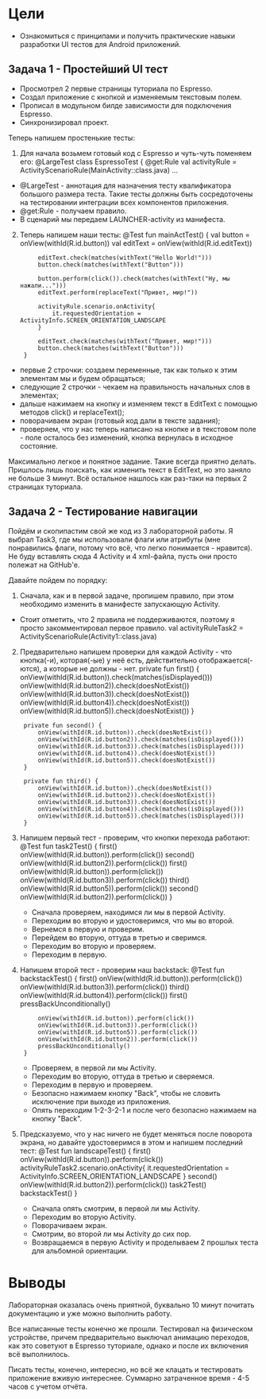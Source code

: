 # Цели

- Ознакомиться с принципами и получить практические навыки разработки UI тестов для Android приложений.

## Задача 1 - Простейший UI тест

- Просмотрел 2 первые страницы туториала по Espresso.
- Создал приложение с кнопкой и изменяемым текстовым полем.
- Прописал в модульном билде зависимости для подключения Espresso.
- Синхронизировал проект.

Теперь напишем простенькие тесты:
1. Для начала возьмем готовый код с Espresso и чуть-чуть поменяем его:
        @LargeTest
        class EspressoTest {
            @get:Rule
            val activityRule = ActivityScenarioRule(MainActivity::class.java)
            ...
  - @LargeTest - аннотация для назначения тесту квалификатора большого размера теста. Такие тесты должны быть сосредоточены на тестировании интеграции всех компонентов приложения.
  - @get:Rule - получаем правило.
  - В сценарий мы передаем LAUNCHER-activity из манифеста.
2. Теперь напишем наши тесты:
        @Test
        fun mainActTest() {
            val button = onView(withId(R.id.button))
            val editText = onView(withId(R.id.editText))

            editText.check(matches(withText("Hello World!")))
            button.check(matches(withText("Button")))

            button.perform(click()).check(matches(withText("Ну, мы нажали...")))
            editText.perform(replaceText("Привет, мир!"))

            activityRule.scenario.onActivity{
                it.requestedOrientation = ActivityInfo.SCREEN_ORIENTATION_LANDSCAPE
            }

            editText.check(matches(withText("Привет, мир!")))
            button.check(matches(withText("Button")))
        }
  - первые 2 строчки: создаем переменные, так как только к этим элементам мы и будем обращаться;
  - следующие 2 строчки - чекаем на правильность начальных слов в элементах;
  - дальше нажимаем на кнопку и изменяем текст в EditText с помощью методов click() и replaceText();
  - поворачиваем экран (готовый код дали в тексте задания);
  - проверяем, что у нас теперь написано на кнопке и в текстовом поле - поле осталось без изменений, кнопка вернулась в исходное состояние.

Максимально легкое и понятное задание. Такие всегда приятно делать. Пришлось лишь поискать, как изменить текст в EditText, но это заняло не больше 3 минут. Всё остальное нашлось как раз-таки на первых 2 страницах туториала.

## Задача 2 - Тестирование навигации

Пойдём и скопипастим свой же код из 3 лабораторной работы. Я выбрал Task3, где мы использовали флаги или атрибуты (мне понравились флаги, потому что всё, что легко понимается - нравится). Не буду вставлять сюда 4 Activity и 4 xml-файла, пусть они просто полежат на GitHub'e.

Давайте пойдем по порядку:
1. Сначала, как и в первой задаче, пропишем правило, при этом необходимо изменить в манифесте запускающую Activity.
  - Стоит отметить, что 2 правила не поддерживаются, поэтому я просто закомментировал первое правило.
          val activityRuleTask2 = ActivityScenarioRule(Activity1::class.java)
2. Предварительно напишем проверки для каждой Activity - что кнопка(-и), которая(-ые) у неё есть, действительно отображается(-ются), а которые не должны - нет.
        private fun first() {
            onView(withId(R.id.button)).check(matches(isDisplayed()))
            onView(withId(R.id.button2)).check(doesNotExist())
            onView(withId(R.id.button3)).check(doesNotExist())
            onView(withId(R.id.button4)).check(doesNotExist())
            onView(withId(R.id.button5)).check(doesNotExist())
        }

        private fun second() {
            onView(withId(R.id.button)).check(doesNotExist())
            onView(withId(R.id.button2)).check(matches(isDisplayed()))
            onView(withId(R.id.button3)).check(matches(isDisplayed()))
            onView(withId(R.id.button4)).check(doesNotExist())
            onView(withId(R.id.button5)).check(doesNotExist())
        }

        private fun third() {
            onView(withId(R.id.button)).check(doesNotExist())
            onView(withId(R.id.button2)).check(doesNotExist())
            onView(withId(R.id.button3)).check(doesNotExist())
            onView(withId(R.id.button4)).check(matches(isDisplayed()))
            onView(withId(R.id.button5)).check(matches(isDisplayed()))
        }
3. Напишем первый тест - проверим, что кнопки перехода работают:
        @Test
        fun task2Test() {
            first()
            onView(withId(R.id.button)).perform(click())
            second()
            onView(withId(R.id.button2)).perform(click())
            first()
            onView(withId(R.id.button)).perform(click())
            onView(withId(R.id.button3)).perform(click())
            third()
            onView(withId(R.id.button5)).perform(click())
            second()
            onView(withId(R.id.button2)).perform(click())
        }
   - Сначала проверяем, находимся ли мы в первой Activity.
   - Переходим во вторую и удостоверимся, что мы во второй.
   - Вернемся в первую и проверим.
   - Перейдем во вторую, оттуда в третью и сверимся.
   - Переходим во вторую и проверяем.
   - Переходим в первую.
4. Напишем второй тест - проверим наш backstack:
        @Test
        fun backstackTest() {
            first()
            onView(withId(R.id.button)).perform(click())
            onView(withId(R.id.button3)).perform(click())
            third()
            onView(withId(R.id.button4)).perform(click())
            first()
            pressBackUnconditionally()

            onView(withId(R.id.button)).perform(click())
            onView(withId(R.id.button3)).perform(click())
            onView(withId(R.id.button5)).perform(click())
            onView(withId(R.id.button2)).perform(click())
            pressBackUnconditionally()
        }
   - Проверяем, в первой ли мы Activity.
   - Переходим во вторую, оттуда в третью и сверяемся.
   - Переходим в первую и проверяем.
   - Безопасно нажимаем кнопку "Back", чтобы не словить исключение при выходе из приложения.
   - Опять переходим 1-2-3-2-1 и после чего безопасно нажимаем на кнопку "Back".
5. Предсказуемо, что у нас ничего не будет меняться после поворота экрана, но давайте удостоверимся в этом и напишем последний тест:
        @Test
        fun landscapeTest() {
            first()
            onView(withId(R.id.button)).perform(click())
            activityRuleTask2.scenario.onActivity{
                it.requestedOrientation = ActivityInfo.SCREEN_ORIENTATION_LANDSCAPE
            }
            second()
            onView(withId(R.id.button2)).perform(click())
            task2Test()
            backstackTest()
        }
   - Сначала опять смотрим, в первой ли мы Activity.
   - Переходим во вторую Activity.
   - Поворачиваем экран.
   - Смотрим, во второй ли мы Activity до сих пор.
   - Возвращаемся в первую Activity и проделываем 2 прошлых теста для альбомной ориентации.

# Выводы

Лабораторная оказалась очень приятной, буквально 10 минут почитать документацию и уже можно выполнить работу.

Все написанные тесты конечно же прошли. Тестировал на физическом устройстве, причем предварительно выключал анимацию переходов, как это советуют в Espresso туториале, однако и после их включения всё выполнилось.

Писать тесты, конечно, интересно, но всё же клацать и тестировать приложение вживую интереснее. Суммарно затраченное время - 4-5 часов с учетом отчёта. 
